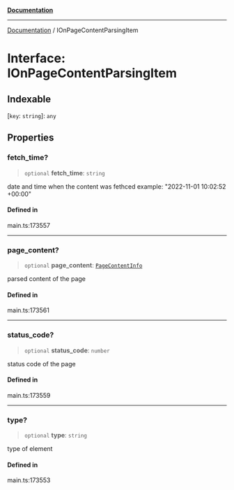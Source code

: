 [**Documentation**](../README.md)

***

[Documentation](../README.md) / IOnPageContentParsingItem

# Interface: IOnPageContentParsingItem

## Indexable

 \[`key`: `string`\]: `any`

## Properties

### fetch\_time?

> `optional` **fetch\_time**: `string`

date and time when the content was fethced
example:
"2022-11-01 10:02:52 +00:00"

#### Defined in

main.ts:173557

***

### page\_content?

> `optional` **page\_content**: [`PageContentInfo`](../classes/PageContentInfo.md)

parsed content of the page

#### Defined in

main.ts:173561

***

### status\_code?

> `optional` **status\_code**: `number`

status code of the page

#### Defined in

main.ts:173559

***

### type?

> `optional` **type**: `string`

type of element

#### Defined in

main.ts:173553
